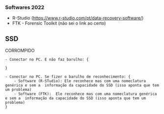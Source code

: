 ### Softwares 2022 
- R-Studio (https://www.r-studio.com/pt/data-recovery-software/)
- FTK - Forensic Toolkit (não sei o link ao certo)

## SSD

CORROMPIDO
```
- Conectar no PC. E não faz barulho: {

}

- Conectar no PC. Se fizer o barulho de reconhecimento: {
    - Software (R-STudio): Ele reconhece mas com uma nomeclatura genérica e sem a  informação da capacidade do SSD (isso aponta que tem um problema)
    - Software (FTK):  Ele reconhece mas com uma nomeclatura genérica e sem a  informação da capacidade do SSD (isso aponta que tem um problema)
}
```
